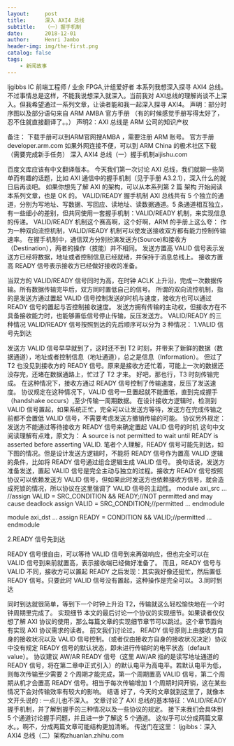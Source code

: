 ```yaml
---
layout:     post
title:      深入 AXI4 总线
subtitle:   （一）握手机制
date:       2018-12-01
author:     Henri Jambo
header-img: img/the-first.png
catalog: false
tags:
    - 新闻故事
---
```





ljgibbs
IC 前端工程师 / 业余 FPGA,计组爱好者
本系列我想深入探寻 AXI4 总线。不过事情总是这样，不能我说想深入就深入。当前我对 AXI总线的理解尚谈不上深入。但我希望通过一系列文章，让读者能和我一起深入探寻 AXI4。
声明：部分时序图以及部分语句来自 ARM AMBA 官方手册
（有的时候感觉手册写得太好了，忍不住就直接翻译了。。）
声明2：AXI 总线是 ARM 公司的知识产权

备注：
下载手册可以到ARM官网搜AMBA ，需要注册 ARM 账号。
官方手册​developer.arm.com
如果外网连接不便，可以到 ARM China 的极术社区下载（需要完成新手任务）
深入 AXI4 总线（一）握手机制​aijishu.com

百度文库应该有中文翻译版本。
今天我们第一次讨论 AXI 总线，我们就聊一些简单而有趣的话题，比如 AXI 通信中的握手机制（见于手册 A3.2.1），深入什么的就日后再谈吧。
如果你想先了解 AXI 的架构，可以从本系列第 2 篇 架构 开始阅读本系列文章，也是 OK 的。
VALID/READY 握手机制
AXI 总线共有 5 个独立的通道，分别为写地址、写数据、写回应、读地址、读数据通道。5 条通道相互独立，有一些细小的差别，但共同使用一套握手机制：VALID/READY 机制，来实现信息的传递。
VALID/READY 机制这个赛高啊，这个好啊，ARM 的手册上这么夸：
作为一种双向流控机制，VALID/READY 机制可以使发送接收双方都有能力控制传输速率。
在握手机制中，通信双方分别扮演发送方(Source)和接收方（Destination），两者的操作（技能）并不相同。
发送方置高 VALID 信号表示发送方已经将数据，地址或者控制信息已经就绪，并保持于消息总线上。
接收方置高 READY 信号表示接收方已经做好接收的准备。

当双方的 VALID/READY 信号同时为高，在时钟 ACLK 上升沿，完成一次数据传输。所有数据传输完毕后，双方同时置低自己的信号。
所谓的双向流控机制，指的是发送方通过置起 VALID 信号控制发送的时机与速度，接收方也可以通过 READY 信号的置起与否控制接收速度。
发送方拥有传输的主动权，但接收方在不具备接收能力时，也能够置低信号停止传输，反压发送方。
VALID/READY 的三种情况
VALID/READY 信号按照到达的先后顺序可以分为 3 种情况：
1.VALID 信号先到达

发送方 VALID 信号早早就到了，这时还不到 T2 时刻，并带来了新鲜的数据（数据通道），地址或者控制信息（地址通道），总之是信息（Information）。
但过了 T2 也没见到接收方的 READY 信号。原来是接收方还忙着，可能上一次的数据还没存完，还堵在数据通路上，忙过了 T2 才来。
好吧，那也行，T3 时刻传输完成。
在这种情况下，接收方通过 READY 信号控制了传输速度，反压了发送速度。
协议规定在这种情况下，VALID 信号一旦置起就不能置低，直到完成握手（handshake occurs）,至少传输一周期数据。
在设计接收方逻辑时，检测到 VALID 信号置起，如果系统正忙，完全可以让发送方等待，发送方在完成传输之前都不会置低 VALID 信号，不需要考虑发送方撤销传输的可能。
协议另外规定：发送方不能通过等待接收方 READY 信号来确定置起 VALID 信号的时机
这句中文阅读理解有点难，原文为：
A source is not permitted to wait until READY is asserted before asserting VALID.
笔者个人理解，READY 信号可能先到达，如下图的情况。但是设计发送方逻辑时，不能将 READY 信号作为置高 VALID 逻辑的条件，比如将 READY 信号通过组合逻辑生成 VALID 信号。
换句话说，发送方准备发送，置起 VALID 信号是完全主动与独立的过程。接收方 READY 信号按照协议可以依赖发送方 VALID 信号，但如果此时发送方也依赖接收方信号，就会造成死锁的情况，所以协议在这里强调了 VALID 信号的主动性。
module axi_src
...
//assign VALID = SRC_CONDITION && READY;//NOT permitted and may cause deadlock
assign VALID = SRC_CONDITION;//permitted 
...
endmodule

module axi_dst
...
assign READY = CONDITION && VALID;//permitted
...
endmodule

2.READY 信号先到达

READY 信号很自由，可以等待 VALID 信号到来再做响应，但也完全可以在 VALID 信号到来前就置高，表示接收端已经做好准备了。
而且，READY 信号与 VALID 不同，接收方可以置起 READY 之后发现：其实我好像还挺忙，然后置低 READY 信号。只要此时 VALID 信号没有置起，这种操作是完全可以。
3.同时到达

同时到达就很简单，等到下一个时钟上升沿 T2，传输就这么轻松愉快地在一个时钟周期里完成了。
实现细节
本文的最后讨论一个协议的实现细节。如果读者仅仅想了解 AXI 协议的使用，那么每篇文章的实现细节章节可以跳过。这个章节面向有实现 AXI 协议需求的读者。
前文我们讨论过， READY 信号原则上由接收方自身的接收状况以及 VALID 信号控制。（或者仅由接收方自身的接收状况决定）协议中没有规定 READY 信号的默认状态，即未进行传输时的电平状态（default value）。
协议建议 AW/AR READY 信号（这里 AW/AR 指的是读写地址通道的 READY 信号，将在第二章中正式引入）的默认电平为高电平。若默认电平为低，则每次传输至少需要 2 个周期才能完成，第一个周期置高 VALID 信号，第二个周期从机才会置高 READY 信号。相当于每次传输增加 1 个周期时间开销，这在某些情况下会对传输效率有较大的影响。
结语
好了，今天的文章就到这里了，就像本文开头说的 : 一点儿也不深入。
文章讨论了 AXI 总线的基本特征：VALID/READY 握手机制，并了解到握手的三种情况以及一些协议的规定。
接下来我们会具体到 5 个通道讨论握手问题，并且进一步了解这 5 个通道。
这似乎可以分成两篇文章水。。啊不，分成两篇文章可能结构更加清晰。
传送门在这里：
ljgibbs：深入 AXI4 总线（二）架构​zhuanlan.zhihu.com

